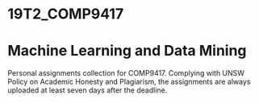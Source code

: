 # 19T2_COMP9417
# Machine Learning and Data Mining

Personal assignments collection for COMP9417. Complying with UNSW Policy on Academic Honesty and Plagiarism, the assignments are always uploaded at least seven days after the deadline.
